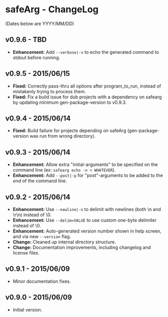 ﻿safeArg - ChangeLog
===================

(Dates below are YYYY/MM/DD)

v0.9.6 - TBD
-------------------
- **Enhancement:** Add ```--verbose|-v``` to echo the generated command to stdout before running.

v0.9.5 - 2015/06/15
-------------------
- **Fixed:** Correctly pass-thru all options after program_to_run, instead of mistakenly trying to process them.
- **Fixed:** Fix a build issue for dub projects with a dependency on safearg by updating minimum gen-package-version to v0.9.3.

v0.9.4 - 2015/06/14
-------------------
- **Fixed:** Build failure for projects depending on safeArg (gen-package-version was run from wrong directory).

v0.9.3 - 2015/06/14
-------------------
- **Enhancement:** Allow extra "initial-arguments" to be specified on the command line (ex: ```safearg echo -n < WHATEVER```).
- **Enhancement:** Add ```--post|-p``` for "post"-arguments to be added to the *end* of the command line.

v0.9.2 - 2015/06/14
-------------------
- **Enhancement:** Use ```--newline|-n``` to delimit with newlines (both \n and \r\n) instead of \0.
- **Enhancement:** Use ```--delim=VALUE``` to use custom one-byte delimiter instead of \0.
- **Enhancement:** Auto-generated version number shown in help screen, and via new ```--version``` flag.
- **Change:** Cleaned up internal directory structure.
- **Change:** Documentation improvements, including changelog and license files.

v0.9.1 - 2015/06/09
-------------------
- Minor documentation fixes.

v0.9.0 - 2015/06/09
-------------------
- Initial version.
